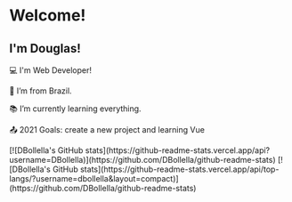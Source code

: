 # Welcome!

 

## I'm Douglas!

 

:computer: I'm Web Developer!

:house_with_garden: I’m from Brazil.

:books: I’m currently learning everything.

:outbox_tray: 2021 Goals: create a new project and learning Vue


<tr>
 <td>
[![DBollella's GitHub stats](https://github-readme-stats.vercel.app/api?username=DBollella)](https://github.com/DBollella/github-readme-stats)
 </td>
  <td>
[![DBollella's GitHub stats](https://github-readme-stats.vercel.app/api/top-langs/?username=dbollella&layout=compact)](https://github.com/DBollella/github-readme-stats)
 <td>

</tr>




